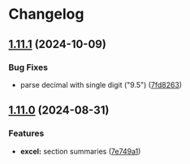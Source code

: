 # Changelog

## [1.11.1](https://github.com/kastelo/sie/compare/v1.11.0...v1.11.1) (2024-10-09)


### Bug Fixes

* parse decimal with single digit ("9.5") ([7fd8263](https://github.com/kastelo/sie/commit/7fd8263b2c5bb6aa6904a9907cd47607783b0312))

## [1.11.0](https://github.com/kastelo/sie/compare/v1.10.0...v1.11.0) (2024-08-31)


### Features

* **excel:** section summaries ([7e749a1](https://github.com/kastelo/sie/commit/7e749a12d555a1a21d818838d06ede8318ed22d6))
